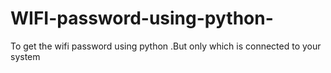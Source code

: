 # WIFI-password-using-python-
To get the wifi password using python .But only which is connected to your system 
